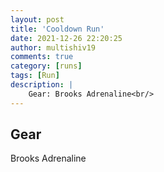 ```yaml
---
layout: post
title: 'Cooldown Run'
date: 2021-12-26 22:20:25
author: multishiv19
comments: true
category: [runs]
tags: [Run]
description: |
    Gear: Brooks Adrenaline<br/>
---
```


## Gear
Brooks Adrenaline



<div width='100%' class='strava-embed-placeholder' data-embed-type='activity' data-embed-id='6428036857'></div>
<script src='https://strava-embeds.com/embed.js'></script>
